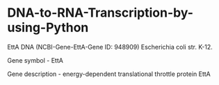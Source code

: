 # DNA-to-RNA-Transcription-by-using-Python
EttA DNA (NCBI-Gene-EttA-Gene ID: 948909) Escherichia coli str. K-12.


Gene symbol - EttA


Gene description - energy-dependent translational throttle protein EttA
